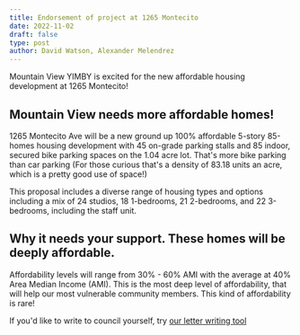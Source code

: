 ```yaml
---
title: Endorsement of project at 1265 Montecito
date: 2022-11-02
draft: false
type: post
author: David Watson, Alexander Melendrez
---
```


Mountain View YIMBY is excited for the new affordable housing development at 1265 Montecito!

## Mountain View needs more affordable homes!

1265 Montecito Ave will be a new ground up 100% affordable 5-story 85-homes housing development with 45 on-grade parking stalls and 85 indoor, secured bike parking spaces on the 1.04 acre lot. That's more bike parking than car parking
(For those curious that's a density of 83.18 units an acre, which is a pretty good use of space!)

This proposal includes a diverse range of housing types and options including a mix of 24 studios, 18 1-bedrooms, 21 2-bedrooms, and 22 3-bedrooms, including the staff unit.


## Why it needs your support. These homes will be deeply affordable.

Affordability levels will range from 30% - 60% AMI with the average at 40% Area Median Income (AMI). This is the most deep level of affordability, that will help our most vulnerable community members. This kind of affordability is rare!

If you'd like to write to council yourself, try [our letter writing tool](https://actionnetwork.org/letters/support-85-all-affordable-homes-in-mountain-view/?hash=9c82ddf4a365e46b4261a116af95f2f6)
